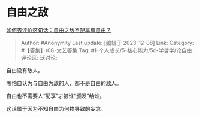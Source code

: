# 自由之敌
[如何去评价这句话：自由之敌不配享有自由？](https://www.zhihu.com/question/633194518/answer/3317485330)

> Author: #Anonymity
> Last update: [编辑于 2023-12-08]
> Link:
> Category: #【答集】/08-文艺答集
> Tag: #1-个人成长/5-核心能力/5c-学哲学/论自由
> 评论区:
> 泛讨论:

自由没有敌人。

哪怕自认为与自由为敌的人，都不是自由的敌人。

自由也不需要人“配享”才被谁“颁发”给谁。

这话属于因为不知自由为何物导致的妄念。
